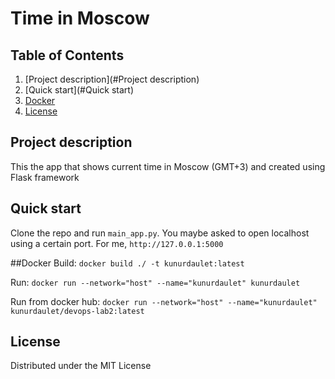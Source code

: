 # Time in Moscow

## Table of Contents
1. [Project description](#Project description)
2. [Quick start](#Quick start)
3. [Docker](#Docker)
4. [License](#License)

## Project description
This the app that shows current time in Moscow (GMT+3) and created using Flask framework


## Quick start
Clone the repo and run `main_app.py`. You maybe asked to open localhost using a certain port. For me, `http://127.0.0.1:5000`


##Docker
Build:
`docker build ./ -t kunurdaulet:latest`

Run:
`docker run --network="host" --name="kunurdaulet" kunurdaulet`

Run from docker hub:
`docker run --network="host" --name="kunurdaulet" kunurdaulet/devops-lab2:latest`



## License
Distributed under the MIT License